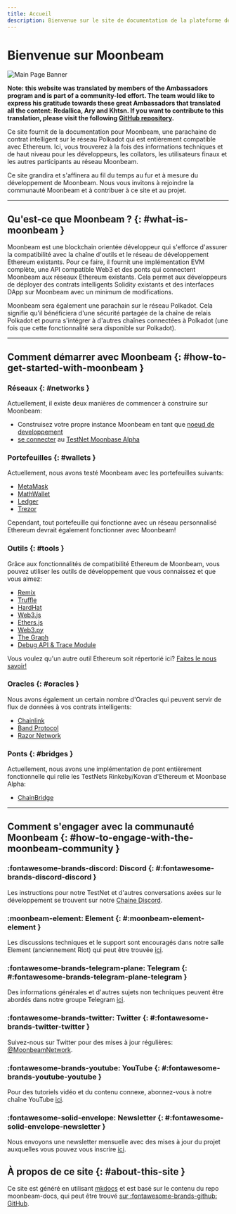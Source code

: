 ```yaml
---
title: Accueil
description: Bienvenue sur le site de documentation de la plateforme de contrat intelligent Moonbeam, une parachain sur Polkadot entièrement compatible avec Ethereum.
---
```


# Bienvenue sur Moonbeam

![Main Page Banner](/images/main-banner.png)

**Note: this website was translated by members of the Ambassadors program and is part of a community-led effort. The team would like to express his gratitude towards these great Ambassadors that translated all the content: Redallica, Ary and Khtsn. If you want to contribute to this translation, please visit the following [GitHub repository](https://github.com/PureStake/moonbeam-docs-fr).**

Ce site fournit de la documentation pour Moonbeam, une parachaine de contrat intelligent sur le réseau Polkadot qui est entièrement compatible avec Ethereum. Ici, vous trouverez à la fois des informations techniques et de haut niveau pour les développeurs, les collators, les utilisateurs finaux et les autres participants au réseau Moonbeam.

Ce site grandira et s'affinera au fil du temps au fur et à mesure du développement de Moonbeam. Nous vous invitons à rejoindre la communauté Moonbeam et à contribuer à ce site et au projet.

---

## Qu'est-ce que Moonbeam ? {: #what-is-moonbeam } 

Moonbeam est une blockchain orientée développeur qui s'efforce d'assurer la compatibilité avec la chaîne d'outils et le réseau de développement Ethereum existants. Pour ce faire, il fournit une implémentation EVM complète, une API compatible Web3 et des ponts qui connectent Moonbeam aux réseaux Ethereum existants. Cela permet aux développeurs de déployer des contrats intelligents Solidity existants et des interfaces DApp sur Moonbeam avec un minimum de modifications.

Moonbeam sera également une parachain sur le réseau Polkadot. Cela signifie qu'il bénéficiera d'une sécurité partagée de la chaîne de relais Polkadot et pourra s'intégrer à d'autres chaînes connectées à Polkadot (une fois que cette fonctionnalité sera disponible sur Polkadot).

---

## Comment démarrer avec Moonbeam {: #how-to-get-started-with-moonbeam } 

### Réseaux {: #networks } 

Actuellement, il existe deux manières de commencer à construire sur Moonbeam: 

 - Construisez votre propre instance Moonbeam en tant que [noeud de developpement](/getting-started/local-node/setting-up-a-node/)
 - [se connecter](/getting-started/testnet/connect/) au [TestNet Moonbase Alpha](/networks/testnet/)

### Portefeuilles {: #wallets } 

Actuellement, nous avons testé Moonbeam avec les portefeuilles suivants:

 - [MetaMask](/integrations/wallets/metamask/)
 - [MathWallet](/integrations/wallets/mathwallet/)
 - [Ledger](/integrations/wallets/ledger/)
 - [Trezor](/integrations/wallets/trezor/)

Cependant, tout portefeuille qui fonctionne avec un réseau personnalisé Ethereum devrait également fonctionner avec Moonbeam!

### Outils {: #tools } 

Grâce aux fonctionnalités de compatibilité Ethereum de Moonbeam, vous pouvez utiliser les outils de développement que vous connaissez et que vous aimez:

 - [Remix](/integrations/remix/)
 - [Truffle](/integrations/trufflebox/)
 - [HardHat](/integrations/hardhat/)
 - [Web3.js](/integrations/ethlibraries/web3js/)
 - [Ethers.js](/integrations/ethlibraries/etherjs/)
 - [Web3.py](/integrations/ethlibraries/web3py/)
 - [The Graph](/integrations/thegraph/)
 - [Debug API & Trace Module](/integrations/debug-trace/)

 Vous voulez qu'un autre outil Ethereum soit répertorié ici? [Faites le nous savoir!](https://discord.gg/PfpUATX)

### Oracles {: #oracles } 

 Nous avons également un certain nombre d'Oracles qui peuvent servir de flux de données à vos contrats intelligents:

 - [Chainlink](/integrations/oracles/chainlink/)
 - [Band Protocol](/integrations/oracles/band-protocol/)
 - [Razor Network](/integrations/oracles/razor-network/)

###  Ponts {: #bridges } 

Actuellement, nous avons une implémentation de pont entièrement fonctionnelle qui relie les TestNets Rinkeby/Kovan d'Ethereum et Moonbase Alpha:

 - [ChainBridge](/integrations/bridges/ethereum/chainbridge/)

---

## Comment s'engager avec la communauté Moonbeam {: #how-to-engage-with-the-moonbeam-community } 

### :fontawesome-brands-discord:  Discord {: #:fontawesome-brands-discord-discord } 
Les instructions pour notre TestNet et d'autres conversations axées sur le développement se trouvent sur notre [Chaine Discord](https://discord.gg/PfpUATX).

### :moonbeam-element:  Element {: #:moonbeam-element-element } 
Les discussions techniques et le support sont encouragés dans notre salle Element (anciennement Riot) qui peut être trouvée [ici](https://app.element.io/#/room/#moonbeam:matrix.org).

### :fontawesome-brands-telegram-plane:  Telegram  {: #:fontawesome-brands-telegram-plane-telegram }
Des informations générales et d'autres sujets non techniques peuvent être abordés dans notre groupe Telegram [ici](https://t.me/Moonbeam_Official).

### :fontawesome-brands-twitter:  Twitter {: #:fontawesome-brands-twitter-twitter } 
Suivez-nous sur Twitter pour des mises à jour régulières: [@MoonbeamNetwork](https://twitter.com/MoonbeamNetwork).

### :fontawesome-brands-youtube:  YouTube {: #:fontawesome-brands-youtube-youtube }
Pour des tutoriels vidéo et du contenu connexe, abonnez-vous à notre chaîne YouTube [ici](https://www.youtube.com/c/MoonbeamNetwork).

### :fontawesome-solid-envelope:  Newsletter {: #:fontawesome-solid-envelope-newsletter } 
Nous envoyons une newsletter mensuelle avec des mises à jour du projet auxquelles vous pouvez vous inscrire [ici](https://moonbeam.network/newsletter/).

## À propos de ce site {: #about-this-site } 
Ce site est généré en utilisant [mkdocs](https://www.mkdocs.org/) et est basé sur le contenu du repo moonbeam-docs, qui peut être trouvé [sur :fontawesome-brands-github: GitHub](https://github.com/PureStake/moonbeam-docs).
